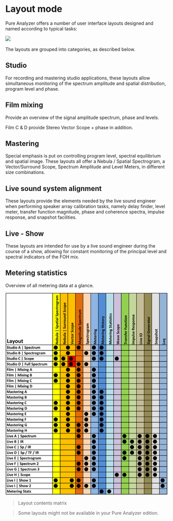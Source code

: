 # Layout mode
Pure Analyzer offers a number of user interface layouts designed and named according to typical tasks:

![](https://media.githubusercontent.com/media/FLUX-SE/doc_images/main/Analyzer/Generic/GlobalPresets.png)

The layouts are grouped into categories, as described below.

## Studio
For recording and
mastering studio applications, these layouts allow simultaneous monitoring of the spectrum amplitude and spatial distribution, program level and phase.

## Film mixing
Provide an overview of the signal amplitude spectrum, phase and levels.

Film C &amp; D provide Stereo Vector Scope + phase in addition.

## Mastering

Special emphasis is put on controlling program level, spectral equilibrium and spatial image. These layouts all offer a Nebula / Spatial Spectrogram, a Vector/Surround Scope, Spectrum Amplitude and Level Meters, in different size combinations.

## Live sound system alignment
These layouts provide the elements needed by the live sound engineer when performing speaker array calibration tasks, namely delay finder, level meter, transfer function magnitude, phase and coherence spectra, impulse response, and snapshot facilities.

## Live - Show
These layouts are intended for use by a live sound engineer during the course of a show, allowing for constant monitoring of the principal level and spectral indicators of the FOH mix.

## Metering statistics
Overview
of all metering data at a glance.

![](include/Layout-Feature-Matrix-export.png)

>Layout contents matrix

> Some layouts might not be available in your Pure Analyzer edition.
